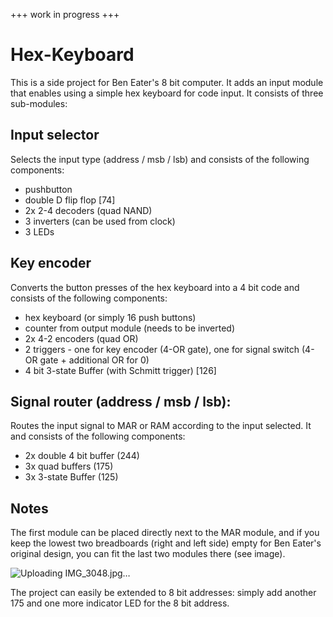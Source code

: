 +++ work in progress +++

# Hex-Keyboard

This is a side project for Ben Eater's 8 bit computer. It adds an input module that enables using a simple hex keyboard for code input. It consists of three sub-modules:

## Input selector 
Selects the input type (address / msb / lsb) and consists of the following components:
- pushbutton
- double D flip flop [74]
- 2x 2-4 decoders (quad NAND) 
- 3 inverters (can be used from clock)
- 3 LEDs

## Key encoder
Converts the button presses of the hex keyboard into a 4 bit code and consists of the following components:
- hex keyboard (or simply 16 push buttons)
- counter from output module (needs to be inverted) 
- 2x 4-2 encoders (quad OR)
- 2 triggers - one for key encoder (4-OR gate), one for signal switch (4-OR gate + additional OR for 0) 
- 4 bit 3-state Buffer (with Schmitt trigger) [126]

## Signal router (address / msb / lsb):
Routes the input signal to MAR or RAM according to the input selected. It and consists of the following components: 
- 2x double 4 bit buffer (244)
- 3x quad buffers (175)
- 3x 3-state Buffer (125)


## Notes


The first module can be placed directly next to the MAR module, and if you keep the lowest two breadboards (right and left side) empty for Ben Eater's original design, you can fit the last two modules there (see image).

![Uploading IMG_3048.jpg…]()


The project can easily be extended to 8 bit addresses: simply add another 175 and one more indicator LED for the 8 bit address.

